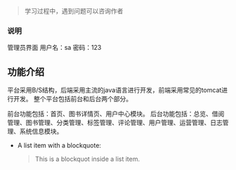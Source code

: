 > 学习过程中，遇到问题可以咨询作者
### 说明
管理员界面
用户名：sa 密码：123
## 功能介绍
平台采用B/S结构，后端采用主流的java语言进行开发，前端采用常见的tomcat进行开发。
整个平台包括前台和后台两个部分。

前台功能包括：首页、图书详情页、用户中心模块。
后台功能包括：总览、借阅管理、图书管理、分类管理、标签管理、评论管理、用户管理、运营管理、日志管理、系统信息模块。
*   A list item with a blockquote:
​
    > This is a blockquot inside a list item.
